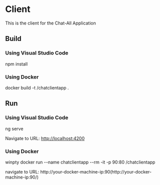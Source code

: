# Client

This is the client for the Chat-All Application


## Build
### Using Visual Studio Code
npm install

### Using Docker
docker build -t <your-Dockerhub-account>/chatclientapp .


## Run
### Using Visual Studio Code
ng serve

Navigate to URL: [http://localhost:4200](http://localhost:4200/)
### Using Docker
winpty docker run --name chatclientapp --rm -it -p 90:80 <your-Dockerhub-account>/chatclientapp
  
navigate to URL: http://your-docker-machine-ip:90(http://your-docker-machine-ip:90/)
